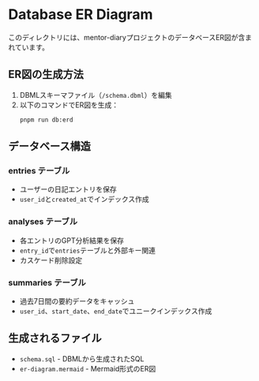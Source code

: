 # Database ER Diagram

このディレクトリには、mentor-diaryプロジェクトのデータベースER図が含まれています。

## ER図の生成方法

1. DBMLスキーマファイル（`/schema.dbml`）を編集
2. 以下のコマンドでER図を生成：
   ```bash
   pnpm run db:erd
   ```

## データベース構造

### entries テーブル
- ユーザーの日記エントリを保存
- `user_id`と`created_at`でインデックス作成

### analyses テーブル
- 各エントリのGPT分析結果を保存
- `entry_id`で`entries`テーブルと外部キー関連
- カスケード削除設定

### summaries テーブル
- 過去7日間の要約データをキャッシュ
- `user_id`、`start_date`、`end_date`でユニークインデックス作成

## 生成されるファイル

- `schema.sql` - DBMLから生成されたSQL
- `er-diagram.mermaid` - Mermaid形式のER図